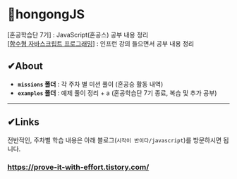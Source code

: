 # 🧐hongongJS
[혼공학습단 7기] : JavaScript(혼공스) 공부 내용 정리
<br>
[[함수형 자바스크립트 프로그래밍](https://inf.run/WEkv)] : 인프런 강의 들으면서 공부 내용 정리


## ✔About

- **`missions` 폴더** : 각 주차 별 미션 풀이 (혼공승 활동 내역)
- **`examples` 폴더** : 예제 풀이 정리 + a (혼공학습단 7기 종료, 복습 및 추가 공부)

-----

## ✔Links
전반적인, 주차별 학습 내용은 아래 블로그(`시작이 반이다/javascript`)를 방문하시면 됩니다.
### https://prove-it-with-effort.tistory.com/
